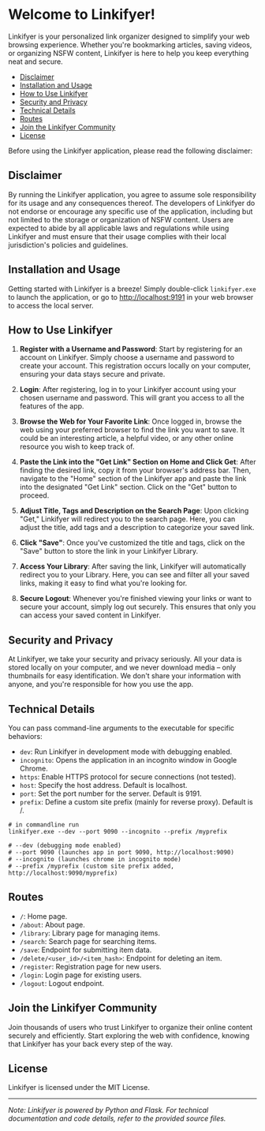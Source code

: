 # Welcome to Linkifyer!<!-- omit in toc -->

Linkifyer is your personalized link organizer designed to simplify your web browsing experience. Whether you're bookmarking articles, saving videos, or organizing NSFW content, Linkifyer is here to help you keep everything neat and secure.

- [Disclaimer](#disclaimer)
- [Installation and Usage](#installation-and-usage)
- [How to Use Linkifyer](#how-to-use-linkifyer)
- [Security and Privacy](#security-and-privacy)
- [Technical Details](#technical-details)
- [Routes](#routes)
- [Join the Linkifyer Community](#join-the-linkifyer-community)
- [License](#license)

Before using the Linkifyer application, please read the following disclaimer:

## Disclaimer

By running the Linkifyer application, you agree to assume sole responsibility for its usage and any consequences thereof. The developers of Linkifyer do not endorse or encourage any specific use of the application, including but not limited to the storage or organization of NSFW content. Users are expected to abide by all applicable laws and regulations while using Linkifyer and must ensure that their usage complies with their local jurisdiction's policies and guidelines.

## Installation and Usage

Getting started with Linkifyer is a breeze! Simply double-click `linkifyer.exe` to launch the application, or go to [http://localhost:9191](http://localhost:9191) in your web browser to access the local server.

## How to Use Linkifyer

1. **Register with a Username and Password**: Start by registering for an account on Linkifyer. Simply choose a username and password to create your account. This registration occurs locally on your computer, ensuring your data stays secure and private.

2. **Login**: After registering, log in to your Linkifyer account using your chosen username and password. This will grant you access to all the features of the app.

3. **Browse the Web for Your Favorite Link**: Once logged in, browse the web using your preferred browser to find the link you want to save. It could be an interesting article, a helpful video, or any other online resource you wish to keep track of.

4. **Paste the Link into the "Get Link" Section on Home and Click Get**: After finding the desired link, copy it from your browser's address bar. Then, navigate to the "Home" section of the Linkifyer app and paste the link into the designated "Get Link" section. Click on the "Get" button to proceed.

5. **Adjust Title, Tags and Description on the Search Page**: Upon clicking "Get," Linkifyer will redirect you to the search page. Here, you can adjust the title, add tags and a description to categorize your saved link.

6. **Click "Save"**: Once you've customized the title and tags, click on the "Save" button to store the link in your Linkifyer Library.

7. **Access Your Library**: After saving the link, Linkifyer will automatically redirect you to your Library. Here, you can see and filter all your saved links, making it easy to find what you're looking for.

8. **Secure Logout**: Whenever you're finished viewing your links or want to secure your account, simply log out securely. This ensures that only you can access your saved content in Linkifyer.

## Security and Privacy

At Linkifyer, we take your security and privacy seriously. All your data is stored locally on your computer, and we never download media – only thumbnails for easy identification. We don't share your information with anyone, and you're responsible for how you use the app.

## Technical Details

You can pass command-line arguments to the executable for specific behaviors:

- `dev`: Run Linkifyer in development mode with debugging enabled.
- `incognito`: Opens the application in an incognito window in Google Chrome.
- `https`: Enable HTTPS protocol for secure connections (not tested).
- `host`: Specify the host address. Default is localhost.
- `port`: Set the port number for the server. Default is 9191.
- `prefix`: Define a custom site prefix (mainly for reverse proxy). Default is /.

```shell
# in commandline run
linkifyer.exe --dev --port 9090 --incognito --prefix /myprefix

# --dev (debugging mode enabled)
# --port 9090 (launches app in port 9090, http://localhost:9090)
# --incognito (launches chrome in incognito mode)
# --prefix /myprefix (custom site prefix added, http://localhost:9090/myprefix)
```

## Routes

- `/`: Home page.
- `/about`: About page.
- `/library`: Library page for managing items.
- `/search`: Search page for searching items.
- `/save`: Endpoint for submitting item data.
- `/delete/<user_id>/<item_hash>`: Endpoint for deleting an item.
- `/register`: Registration page for new users.
- `/login`: Login page for existing users.
- `/logout`: Logout endpoint.

## Join the Linkifyer Community

Join thousands of users who trust Linkifyer to organize their online content securely and efficiently. Start exploring the web with confidence, knowing that Linkifyer has your back every step of the way.



## License

Linkifyer is licensed under the MIT License.



___

*Note: Linkifyer is powered by Python and Flask. For technical documentation and code details, refer to the provided source files.*

